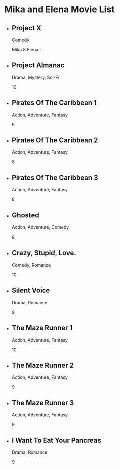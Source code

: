 
<html lang="en">
<head>
   
</head>
<body>
    <h1>Mika and Elena Movie List</h1>
    <ul>
        <li>
            <h2>Project X</h2>
            <p>Comedy</p>
            <span class="rating">Mika 8</span>
            <span class="rating">Elena -</span>
        </li>
        <li>
            <h2>Project Almanac</h2>
            <p>Drama, Mystery, Sci-Fi</p>
            <span class="rating">10</span>
        </li>
        <li>
            <h2>Pirates Of The Caribbean 1</h2>
            <p>Action, Adventure, Fantasy</p>
            <span class="rating">9</span>
        </li>
         <li>
            <h2>Pirates Of The Caribbean 2</h2>
            <p>Action, Adventure, Fantasy</p>
            <span class="rating">8</span>
        </li>
         <li>
            <h2>Pirates Of The Caribbean 3</h2>
            <p>Action, Adventure, Fantasy</p>
            <span class="rating">8</span>
        </li>
         <li>
            <h2>Ghosted</h2>
            <p>Action, Adventure, Comedy</p>
            <span class="rating">8</span>
        </li>
         <li>
            <h2>Crazy, Stupid, Love.</h2>
            <p>Comedy, Romance</p>
            <span class="rating">10</span>
        </li>
         <li>
            <h2>Silent Voice</h2>
            <p>Drama, Romance</p>
            <span class="rating">9</span>
        </li>
         <li>
            <h2>The Maze Runner 1</h2>
            <p>Action, Adventure, Fantasy</p>
            <span class="rating">10</span>
        </li>
        <li>
            <h2>The Maze Runner 2</h2>
            <p>Action, Adventure, Fantasy</p>
            <span class="rating">9</span>
        </li>
        <li>
            <h2>The Maze Runner 3</h2>
            <p>Action, Adventure, Fantasy</p>
            <span class="rating">9</span>
        </li>
        <li>
            <h2>I Want To Eat Your Pancreas</h2>
            <p>Drama, Romance</p>
            <span class="rating">9</span>
        </li>
        
    
</body>
</html>
